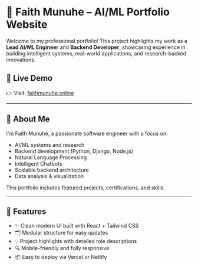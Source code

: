 # 💼 Faith Munuhe – AI/ML Portfolio Website

Welcome to my professional portfolio! This project highlights my work as a **Lead AI/ML Engineer** and **Backend Developer**, showcasing experience in building intelligent systems, real-world applications, and research-backed innovations.

## 🌟 Live Demo
👉 Visit: [faithmunuhe.online](https://faithmunuhe.online)

---

## 📌 About Me

I'm Faith Munuhe, a passionate software engineer with a focus on:
- AI/ML systems and research
- Backend development (Python, Django, Node.js)
- Natural Language Processing
- Intelligent Chatbots
- Scalable backend architecture
- Data analysis & visualization

This portfolio includes featured projects, certifications, and skills.

---

## 🧠 Features

- ✨ Clean modern UI built with React + Tailwind CSS
- 🗂️ Modular structure for easy updates
- 💡 Project highlights with detailed role descriptions
- 🔍 Mobile-friendly and fully responsive
- 📦 Easy to deploy via Vercel or Netlify
